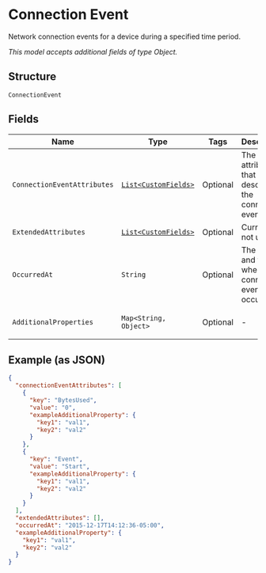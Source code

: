 
# Connection Event

Network connection events for a device during a specified time period.

*This model accepts additional fields of type Object.*

## Structure

`ConnectionEvent`

## Fields

| Name | Type | Tags | Description | Getter | Setter |
|  --- | --- | --- | --- | --- | --- |
| `ConnectionEventAttributes` | [`List<CustomFields>`](../../doc/models/custom-fields.md) | Optional | The attributes that describe the connection event. | List<CustomFields> getConnectionEventAttributes() | setConnectionEventAttributes(List<CustomFields> connectionEventAttributes) |
| `ExtendedAttributes` | [`List<CustomFields>`](../../doc/models/custom-fields.md) | Optional | Currently not used. | List<CustomFields> getExtendedAttributes() | setExtendedAttributes(List<CustomFields> extendedAttributes) |
| `OccurredAt` | `String` | Optional | The date and time when the connection event occured. | String getOccurredAt() | setOccurredAt(String occurredAt) |
| `AdditionalProperties` | `Map<String, Object>` | Optional | - | Object getAdditionalProperty(String key) | additionalProperty(String key, Object value) |

## Example (as JSON)

```json
{
  "connectionEventAttributes": [
    {
      "key": "BytesUsed",
      "value": "0",
      "exampleAdditionalProperty": {
        "key1": "val1",
        "key2": "val2"
      }
    },
    {
      "key": "Event",
      "value": "Start",
      "exampleAdditionalProperty": {
        "key1": "val1",
        "key2": "val2"
      }
    }
  ],
  "extendedAttributes": [],
  "occurredAt": "2015-12-17T14:12:36-05:00",
  "exampleAdditionalProperty": {
    "key1": "val1",
    "key2": "val2"
  }
}
```

